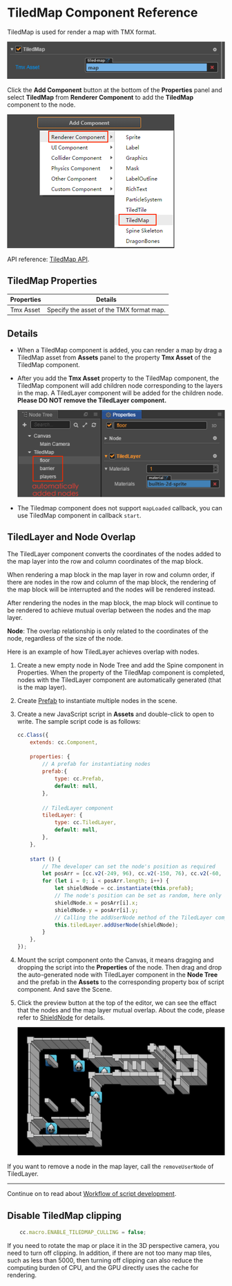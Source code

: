 # TiledMap Component Reference

TiledMap is used for render a map with TMX format.

![tiledmap-component](./tiledmap/tiledmap-component.png)

Click the **Add Component** button at the bottom of the **Properties** panel and select **TiledMap** from **Renderer Component** to add the **TiledMap** component to the node.

![](./tiledmap/add_tiledmap.png)

API reference: [TiledMap API](../../../api/en/classes/TiledMap.html).

## TiledMap Properties

| Properties |   Details
| -------------- | ----------- |
| Tmx Asset | Specify the asset of the TMX format map. |

## Details

- When a TiledMap component is added, you can render a map by drag a TiledMap asset from **Assets** panel to the property **Tmx Asset** of the TiledMap component.
- After you add the **Tmx Asset** property to the TiledMap component, the TiledMap component will add children node corresponding to the layers in the map. A TiledLayer component will be added for the children node. **Please DO NOT remove the TiledLayer component.**

  ![](./tiledmap/tiledlayer.png)
- The Tiledmap component does not support `mapLoaded` callback, you can use TiledMap component in callback `start`.

## TiledLayer and Node Overlap

The TiledLayer component converts the coordinates of the nodes added to the map layer into the row and column coordinates of the map block.

When rendering a map block in the map layer in row and column order, if there are nodes in the row and column of the map block, the rendering of the map block will be interrupted and the nodes will be rendered instead.

After rendering the nodes in the map block, the map block will continue to be rendered to achieve mutual overlap between the nodes and the map layer.

**Node**: The overlap relationship is only related to the coordinates of the node, regardless of the size of the node.

Here is an example of how TiledLayer achieves overlap with nodes.

1. Create a new empty node in Node Tree and add the Spine component in Properties. When the property of the TiledMap component is completed, nodes with the TiledLayer component are automatically generated (that is the map layer).

2. Create [Prefab](../asset-workflow/prefab.md) to instantiate multiple nodes in the scene.

3. Create a new JavaScript script in **Assets** and double-click to open to write. The sample script code is as follows:

    ```js
    cc.Class({
        extends: cc.Component,
    
        properties: {
            // A prefab for instantiating nodes
            prefab:{
                type: cc.Prefab,
                default: null,
            },
    
            // TiledLayer component
            tiledLayer: {
                type: cc.TiledLayer,
                default: null,
            },
        },
    
        start () {
            // The developer can set the node's position as required
            let posArr = [cc.v2(-249, 96), cc.v2(-150, 76), cc.v2(-60, 54), cc.v2(-248, -144), cc.v2(-89, -34)];
            for (let i = 0; i < posArr.length; i++) {
                let shieldNode = cc.instantiate(this.prefab);
                // The node's position can be set as random, here only as an example.
                shieldNode.x = posArr[i].x;
                shieldNode.y = posArr[i].y;
                // Calling the addUserNode method of the TiledLayer component to add nodes to the corresponding map layer and create a mutual overlap relationship with the map layer.
                this.tiledLayer.addUserNode(shieldNode); 
            }
        },
    });
    ```

4. Mount the script component onto the Canvas, it means dragging and dropping the script into the **Properties** of the node. Then drag and drop the auto-generated node with TiledLayer component in the **Node Tree** and the prefab in the **Assets** to the corresponding property box of script component. And save the Scene.

5. Click the preview button at the top of the editor, we can see the effact that the nodes and the map layer mutual overlap. About the code, please refer to [ShieldNode](https://github.com/cocos-creator/example-cases/tree/master/assets/cases/tiledmap) for details.

    ![](./tiledmap/shieldNode.png)

If you want to remove a node in the map layer, call the `removeUserNode` of TiledLayer.

---

Continue on to read about [Workflow of script development](../scripting/index.md).

## Disable TiledMap clipping

```js
    cc.macro.ENABLE_TILEDMAP_CULLING = false;
```

If you need to rotate the map or place it in the 3D perspective camera, you need to turn off clipping. In addition, if there are not too many map tiles, such as less than 5000, then turning off clipping can also reduce the computing burden of CPU, and the GPU directly uses the cache for rendering.
